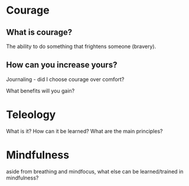 # Courage
## What is courage?
The ability to do something that frightens someone (bravery).




## How can you increase yours?
Journaling - did I choose courage over comfort?

What benefits will you gain?

# Teleology
What is it?
How can it be learned?
What are the main principles?

# Mindfulness
aside from breathing and mindfocus, what else can be learned/trained in mindfulness?

